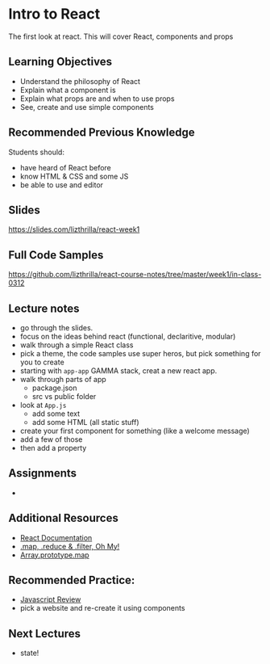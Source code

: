 # Intro to React

The first look at react. This will cover React, components and props

## Learning Objectives

- Understand the philosophy of React
- Explain what a component is
- Explain what props are and when to use props
- See, create and use simple components

## Recommended Previous Knowledge

Students should:

- have heard of React before
- know HTML & CSS and some JS
- be able to use and editor

## Slides

https://slides.com/lizthrilla/react-week1


## Full Code Samples

https://github.com/lizthrilla/react-course-notes/tree/master/week1/in-class-0312

## Lecture notes

- go through the slides.
- focus on the ideas behind react (functional, declaritive, modular)
- walk through a simple React class
- pick a theme, the code samples use super heros, but pick something for you to create
- starting with `app-app` GAMMA stack, creat a new react app.
- walk through parts of app
  - package.json
  - src vs public folder
- look at `App.js`
  - add some text
  - add some HTML (all static stuff)
- create your first component for something (like a welcome message)
- add a few of those
- then add a property

## Assignments

- [Octocats]: (https://github.com/suncoast-devs/react-part-time-course/blob/master/homework/octocats.md)

## Additional Resources

- [React Documentation](https://reactjs.org/docs/getting-started.html)
- [.map, .reduce & .filter, Oh My!](https://www.datchley.name/working-with-collections/)
- [Array.prototype.map](https://developer.mozilla.org/en-US/docs/Web/JavaScript/Reference/Global_Objects/Array/map)

## Recommended Practice:

- [Javascript Review](https://github.com/suncoast-devs/react-part-time-course/blob/master/lectures/reviewing-javascript.md)
- pick a website and re-create it using components

## Next Lectures

- state!
